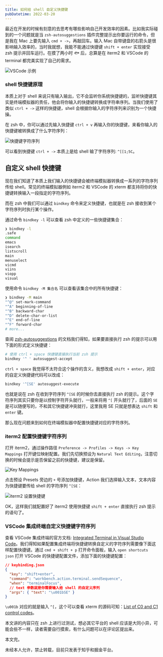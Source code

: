 ```yaml
---
title: 如何给 shell 自定义快捷键
pubDatetime: 2022-03-20
---
```


最近在开发的时候有刻意的去思考有哪些影响自己开发效率的因素。比如我实际碰到的一个问题就是当 `zsh-autosuggestions` 插件完整提示出你要运行的命令，但是我在 Mac 上要先输入 `cmd + ->`，再敲回车。输入 Mac 自带键盘的右箭头是很影响输入效率的，当时我就想，我能不能通过快捷键 `shift + enter` 实现接受 zsh 提示并回车运行。在摸了两小时 🐟 后，总算是在 iterm2 和 VSCode 的 terminal 都完美实现了自己的需求。

![VSCode 示例](https://s2.loli.net/2022/03/20/LAEnPTpY4kiJvwN.gif)

### shell 快捷键原理

本质上对于 shell 来说只有输入输出，它不会监听你系统快捷键的，监听快捷键其实是终端模拟器的责任，他会将你输入的快捷键转换成字符串序列。当我们使用了类似 `ctrl + ->` 这样的快捷键，shell 会根据你输入的字符序列来识别为一个快捷操。

在 zsh 中，你可以通过先输入快捷键 `ctrl + v` 再输入你的快捷键，来看你输入的快捷键被转换成了什么字符序列：

![快捷键字符序列](https://s2.loli.net/2022/03/20/rASvYOopwTcxIi6.gif)

可以看到快捷键 `ctrl + ->` 本质上是给 shell 输了字符序列: `^[[1;5C`。

## 自定义 shell 快捷键

现在我们知道了本质上我们输入的快捷键会被终端模拟器转换成一系列的字符序列传给 shell。常见的终端模拟器例如 iterm2 和 VSCode 的 xterm 都支持将你的快捷键转换输入一段指定的字符序列。

而在 zsh 中我们可以通过 `bindkey` 命令来定义快捷键，也就是在 zsh 接收到某个字符序列时执行某个操作。

通过命令 `bindkey -l` 可以查看 zsh 中定义的一些快捷键集合：

```bash
❯ bindkey -l
.safe
command
emacs
isearch
listscroll
main
menuselect
vicmd
viins
viopp
visual
```

使用命令 `bindkey -M 集合名` 可以查看该集合中的所有快捷键：

```bash
❯ bindkey -M main
"^@" set-mark-command
"^A" beginning-of-line
"^B" backward-char
"^D" delete-char-or-list
"^E" end-of-line
"^F" forward-char
# more...
```

查阅 [zsh-autosuggestions](https://github.com/zsh-users/zsh-autosuggestions#key-bindings) 的文档我们得知，如果要直接执行 zsh 的提示可以用下面的形式定义快捷键：

```bash
# 使用 ctrl + space 快捷键直接执行当前 zsh 提示
bindkey '^ ' autosuggest-accept
```

`ctrl + space` 我觉得不太符合这个操作的含义，我想改成 `shift + enter`，对应的自定义快捷键代码可以改成：

```bash
bindkey '^[SE' autosuggest-execute
```

也就是说在 zsh 在收到字符序列 `^[SE` 的时候你去直接执行 zsh 的提示。这个字符序列其实只要你是以控制字符开头就行，一般来将用 `^[` 开头就行了，后面的 `SE` 是可以随便写的，不和其它快捷键冲突就行，这里我用 SE 只就是想表达 `shift` 和 `enter` 键。

那么现在问题来到如何在终端模拟器中配置快捷键对应的字符序列。

### iterm2 配置快捷键字符序列

打开 iterm2，通过操作路径 `Preference -> Profiles -> Keys -> Key Mappings` 打开键位映射配置。我们先切换预设为 `Natural Text Editing`，注意切换的时候会提示是否保留之前的快捷键，建议是保留。

![Key Mappings](https://s2.loli.net/2022/03/20/fL9uTiM2V6K3om5.png)

点击预设 Presets 旁边的 `+` 号添加快捷键，Action 我们选择输入文本，文本内容为快捷键要传给 shell 的字符序列 `^[SE`：

![iterm2 设置快捷键](https://s2.loli.net/2022/03/20/aBPskf25TVMrLwx.png)

OK，这样我们就配置好了 iterm2 使用快捷键 `shift + enter` 直接执行 zsh 提示的语句了。

### VSCode 集成终端自定义快捷键字符序列

查看 VSCode 集成终端的官方文档: [Integrated Terminal in Visual Studio Code](https://code.visualstudio.com/docs/editor/integrated-terminal#_send-text-via-a-keybinding)。我们得知如果配置集成终端将快捷键转换自定义的字符序列需要像下面这样配置快捷键。通过 `cmd + shift + p` 打开命令面板，输入 `open shortcuts json` 打开 VSCode 的快捷键配置文件，添加下面的快捷键配置：

```json
// keybinding.json
{
  "key": "shift+enter",
  "command": "workbench.action.terminal.sendSequence",
  "when": "terminalFocus",
  // text 参数就是你需要输入给 shell 的自定义序列
  "args": { "text": "\u001bSE" }
}
```

`\u001b` 对应的就是输入 `^[`，这个可以查看 xterm 的源码可知：[List of C0 and C1 control codes](https://github.com/xtermjs/xterm.js/blob/0e45909c7e79c83452493d2cd46d99c0a0bb585f/src/common/data/EscapeSequences.ts)。

本文讲的内容只在 zsh 上进行过测试，想必其它平台的 shell 应该是大同小异，可能会些不一样，读者需要自行摸索，有什么问题可以在评论区提出来。

本文完。

未经本人允许，禁止转载，目前只发表于知乎和掘金平台。
